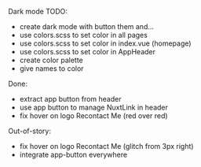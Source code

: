 Dark mode TODO:
- create dark mode with button them and...
- use colors.scss to set color in all pages
- use colors.scss to set color in index.vue (homepage)
- use colors.scss to set color in AppHeader
- create color palette
- give names to color

Done:
- extract app button from header
- use app button to manage NuxtLink in header
- fix hover on logo Recontact Me (red over red)

Out-of-story:
- fix hover on logo Recontact Me (glitch from 3px right)
- integrate app-button everywhere
